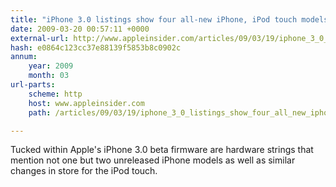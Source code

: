 ```yaml
---
title: "iPhone 3.0 listings show four all-new iPhone, iPod touch models"
date: 2009-03-20 00:57:11 +0000
external-url: http://www.appleinsider.com/articles/09/03/19/iphone_3_0_listings_show_four_all_new_iphone_ipod_touch_models.html
hash: e0864c123cc37e88139f5853b8c0902c
annum:
    year: 2009
    month: 03
url-parts:
    scheme: http
    host: www.appleinsider.com
    path: /articles/09/03/19/iphone_3_0_listings_show_four_all_new_iphone_ipod_touch_models.html

---
```


Tucked within Apple's iPhone 3.0 beta firmware are hardware strings that mention not one but two unreleased iPhone models as well as similar changes in store for the iPod touch.

